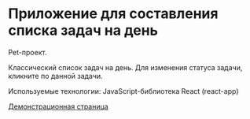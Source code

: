 # Приложение для составления списка задач на день

Pet-проект. 

Классический список задач на день. Для изменения статуса задачи, кликните по данной задачи.

Используемые технологии: JavaScript-библиотека React (react-app)

[Демонстрационная страница](https://0neutron0.github.io/react-todos/ "Кликни на меня :)")

